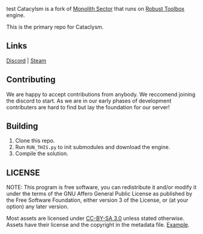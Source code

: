 test
Catacylsm is a fork of [Monolith Sector]([https://github.com/new-frontiers-14/frontier-station-14](https://github.com/Monolith-Station/Monolith)) that runs on [Robust Toolbox](https://github.com/space-wizards/RobustToolbox) engine.

This is the primary repo for Cataclysm.

## Links

[Discord](https://discord.gg/2WSzDtTdk9) | [Steam](https://store.steampowered.com/app/1255460/Space_Station_14/)

## Contributing

We are happy to accept contributions from anybody. We reccomend joining the discord to start. As we are in our early phases of development contributers are hard to find but lay the foundation for our server!

## Building

1. Clone this repo.
2. Run `RUN_THIS.py` to init submodules and download the engine.
3. Compile the solution.

## LICENSE

NOTE: This program is free software, you can redistribute it and/or modify it under the terms of the GNU Affero General Public License as published by the Free Software Foundation, either version 3 of the License, or (at your option) any later version.

Most assets are licensed under [CC-BY-SA 3.0](https://creativecommons.org/licenses/by-sa/3.0/) unless stated otherwise. Assets have their license and the copyright in the metadata file. [Example](https://github.com/space-wizards/space-station-14/blob/master/Resources/Textures/Objects/Tools/crowbar.rsi/meta.json).
